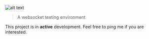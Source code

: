 ![alt text](https://raw.githubusercontent.com/sockpuppetapp/sockpuppet/master/src/renderer/assets/logo-words.png)

> A websocket testing environment


This project is in **active** development. Feel free to ping me if you are interested.
